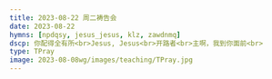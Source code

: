 ```yaml
---
title: 2023-08-22 周二祷告会
date: 2023-08-22
hymns: [npdqsy, jesus_jesus, klz, zawdnmq]
dscp: 你配得全有所<br>Jesus, Jesus<br>开路者<br>主啊，我到你面前<br>
type: TPray
image: 2023-08-08wg/images/teaching/TPray.jpg
---
```

